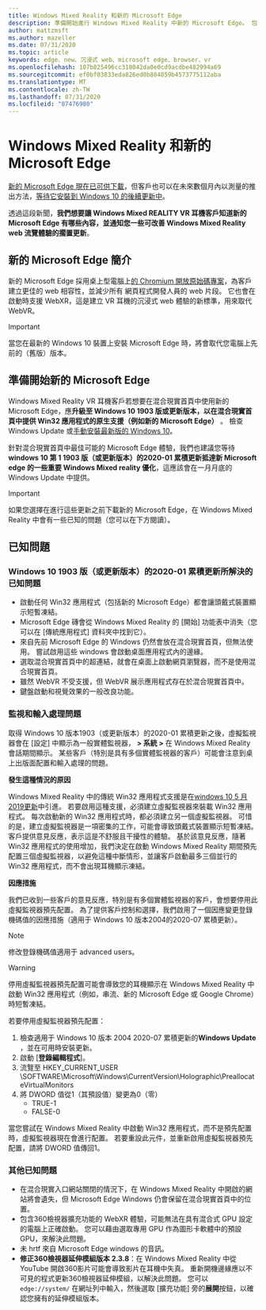 ```yaml
---
title: Windows Mixed Reality 和新的 Microsoft Edge
description: 準備開始進行 Windows Mixed Reality 中新的 Microsoft Edge。 包含預期的變更、要查看的更新，以及已知問題。
author: mattzmsft
ms.author: mazeller
ms.date: 07/31/2020
ms.topic: article
keywords: edge、new、沉浸式 web、microsoft edge、browser、vr
ms.openlocfilehash: 107b825496cc318042da0e0cd9acdbe482994a69
ms.sourcegitcommit: ef0bf03833eda826ed0b884859b4573775112aba
ms.translationtype: MT
ms.contentlocale: zh-TW
ms.lasthandoff: 07/31/2020
ms.locfileid: "87476980"
---
```

# <a name="windows-mixed-reality-and-the-new-microsoft-edge"></a>Windows Mixed Reality 和新的 Microsoft Edge

[新的 Microsoft Edge 現在已可供下載](https://blogs.windows.com/windowsexperience/?p=173496)，但客戶也可以在未來數個月內以測量的推出方法，[等待它安裝到 Windows 10 的後續更新中](https://blogs.windows.com/msedgedev/2020/01/15/upgrading-new-microsoft-edge-79-chromium/)。 

透過這段新聞，**我們想要讓 Windows Mixed REALITY VR 耳機客戶知道新的 Microsoft Edge 有哪些內容，並通知您一些可改善 Windows Mixed Reality web 流覽體驗的擱置更新**。

## <a name="introducing-the-new-microsoft-edge"></a>新的 Microsoft Edge 簡介

新的 Microsoft Edge 採用桌上型電腦上[的 Chromium 開放原始碼專案](https://blogs.windows.com/windowsexperience/2018/12/06/microsoft-edge-making-the-web-better-through-more-open-source-collaboration/)，為客戶建立更佳的 web 相容性，並減少所有 網頁程式開發人員的 web 片段。 它也會在啟動時支援 WebXR，這是建立 VR 耳機的沉浸式 web 體驗的新標準，用來取代 WebVR。

>[!IMPORTANT]
>當您在最新的 Windows 10 裝置上安裝 Microsoft Edge 時，將會取代您電腦上先前的（舊版）版本。

## <a name="getting-ready-for-the-new-microsoft-edge"></a>準備開始新的 Microsoft Edge

Windows Mixed Reality VR 耳機客戶若想要在混合現實首頁中使用新的 Microsoft Edge，應**升級至 Windows 10 1903 版或更新版本，以在混合現實首頁中提供 Win32 應用程式的原生支援（例如新的 Microsoft Edge）** 。 檢查 Windows Update 或[手動安裝最新版的 Windows 10](https://www.microsoft.com/en-us/software-download/windows10)。

針對混合現實首頁中最佳可能的 Microsoft Edge 體驗，我們也建議您等待**windows 10 第 1 1903 版（或更新版本）的2020-01 累積更新抵達新 Microsoft edge 的一些重要 Windows Mixed reality 優化**，這應該會在一月月底的 Windows Update 中提供。

>[!IMPORTANT]
>如果您選擇在進行這些更新之前下載新的 Microsoft Edge，在 Windows Mixed Reality 中會有一些已知的問題（您可以在下方閱讀）。

## <a name="known-issues"></a>已知問題

### <a name="known-issues-resolved-by-the-2020-01-cumulative-update-for-windows-10-version-1903-or-later"></a>Windows 10 1903 版（或更新版本）的2020-01 累積更新所解決的已知問題

- 啟動任何 Win32 應用程式（包括新的 Microsoft Edge）都會讓頭戴式裝置顯示短暫凍結。
- Microsoft Edge 磚會從 Windows Mixed Reality 的 [開始] 功能表中消失（您可以在 [傳統應用程式] 資料夾中找到它）。
- 來自先前 Microsoft Edge 的 Windows 仍然會放在混合現實首頁，但無法使用。 嘗試啟用這些 windows 會啟動桌面應用程式內的邊緣。
- 選取混合現實首頁中的超連結，就會在桌面上啟動網頁瀏覽器，而不是使用混合現實首頁。
- 雖然 WebVR 不受支援，但 WebVR 展示應用程式存在於混合現實首頁中。
- 鍵盤啟動和視覺效果的一般改良功能。

### <a name="monitor-and-input-handling-issues"></a>監視和輸入處理問題

取得 Windows 10 版本1903（或更新版本）的2020-01 累積更新之後，虛擬監視器會在 [設定] 中顯示為一般實體監視器， **> 系統 >** 在 Windows Mixed Reality 會話期間顯示。 某些客戶（特別是具有多個實體監視器的客戶）可能會注意到桌上出版面配置和輸入處理的問題。

**發生這種情況的原因**

Windows Mixed Reality 中的傳統 Win32 應用程式支援是在[windows 10 5 月2019更新](#release-notes-may-2019.md)中引進。 若要啟用這種支援，必須建立虛擬監視器來裝載 Win32 應用程式。 每次啟動新的 Win32 應用程式時，都必須建立另一個虛擬監視器。 可惜的是，建立虛擬監視器是一項密集的工作，可能會導致頭戴式裝置顯示短暫凍結。 客戶提供意見反應，表示這是不舒服且干擾性的體驗。 基於該意見反應，隨著 Win32 應用程式的使用增加，我們決定在啟動 Windows Mixed Reality 期間預先配置三個虛擬監視器，以避免這種中斷情形，並讓客戶啟動最多三個並行的 Win32 應用程式，而不會出現耳機顯示凍結。

**因應措施**

我們已收到一些客戶的意見反應，特別是有多個實體監視器的客戶，會想要停用此虛擬監視器預先配置。 為了提供客戶控制和選擇，我們啟用了一個因應變更登錄機碼值的因應措施（適用于 Windows 10 版本2004的2020-07 累積更新）。

>[!NOTE]
>修改登錄機碼值適用于 advanced users。

>[!WARNING]
>停用虛擬監視器預先配置可能會導致您的耳機顯示在 Windows Mixed Reality 中啟動 Win32 應用程式（例如，串流、新的 Microsoft Edge 或 Google Chrome）時短暫凍結。

若要停用虛擬監視器預先配置：
1. 檢查適用于 Windows 10 版本 2004 2020-07 累積更新的**Windows Update** ，並在可用時安裝更新。
2. 啟動 [**登錄編輯程式**]。
3. 流覽至 HKEY_CURRENT_USER \SOFTWARE\Microsoft\Windows\CurrentVersion\Holographic\PreallocateVirtualMonitors
4. 將 DWORD 值從1（其預設值）變更為0（零）
    * TRUE-1
    * FALSE-0

當您嘗試在 Windows Mixed Reality 中啟動 Win32 應用程式，而不是預先配置時，虛擬監視器現在會進行配置。 若要重設此元件，並重新啟用虛擬監視器預先配置，請將 DWORD 值傳回1。

### <a name="additional-known-issues"></a>其他已知問題

-   在混合現實入口網站關閉的情況下，在 Windows Mixed Reality 中開啟的網站將會遺失，但 Microsoft Edge Windows 仍會保留在混合現實首頁中的位置。
- 包含360檢視器擴充功能的 WebXR 體驗，可能無法在具有混合式 GPU 設定的電腦上正確啟動。 您可以藉由選取專用 GPU 作為圖形卡軟體中的預設 GPU，來解決此問題。
-   未 hrtf 來自 Microsoft Edge windows 的音訊。
-   **修正360檢視器延伸模組版本 2.3.8**：在 Windows Mixed Reality 中從 YouTube 開啟360影片可能會導致影片在耳機中失真。 重新開機邊緣應以不可見的程式更新360檢視器延伸模組，以解決此問題。 您可以 `edge://system/` 在網址列中輸入，然後選取 [擴充功能] 旁的**展開**按鈕，以確認您擁有的延伸模組版本。




